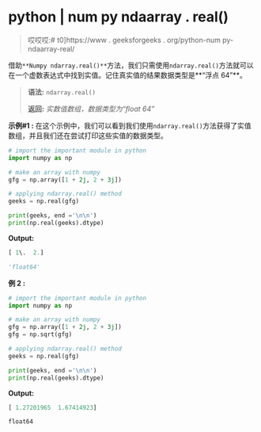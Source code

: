# python | num py ndaarray . real()

> 哎哎哎:# t0]https://www . geeksforgeeks . org/python-num py-ndaarray-real/

借助`**Numpy ndarray.real()**`方法，我们只需使用`ndarray.real()`方法就可以在一个虚数表达式中找到实值。记住真实值的结果数据类型是**“浮点 64”**。

> **语法:** `ndarray.real()`
> 
> **返回:** *实数值数组，数据类型为“float 64”*

**示例#1 :**
在这个示例中，我们可以看到我们使用`ndarray.real()`方法获得了实值数组，并且我们还在尝试打印这些实值的数据类型。

```py
# import the important module in python
import numpy as np

# make an array with numpy
gfg = np.array([1 + 2j, 2 + 3j])

# applying ndarray.real() method
geeks = np.real(gfg)

print(geeks, end ='\n\n')
print(np.real(geeks).dtype)
```

**Output:**

```py
[ 1\.  2.]

'float64'

```

**例 2 :**

```py
# import the important module in python
import numpy as np

# make an array with numpy
gfg = np.array([1 + 2j, 2 + 3j])
gfg = np.sqrt(gfg)

# applying ndarray.real() method
geeks = np.real(gfg)

print(geeks, end ='\n\n')
print(np.real(geeks).dtype)
```

**Output:**

```py
[ 1.27201965  1.67414923]

float64

```